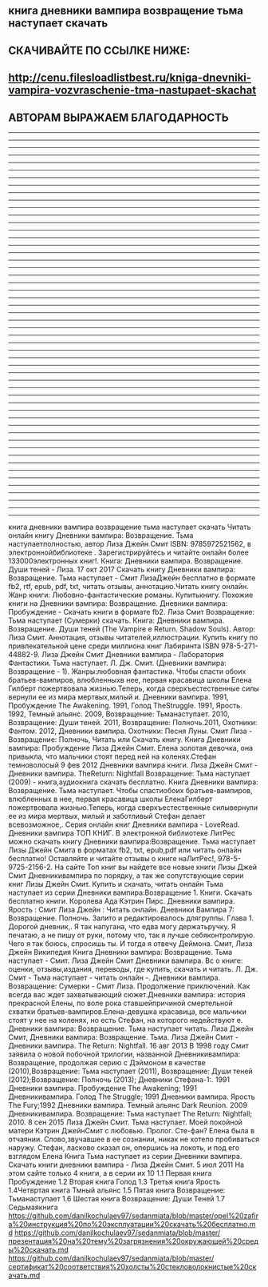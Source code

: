 книга дневники вампира возвращение тьма наступает скачать
--------------------------------------------------
СКАЧИВАЙТЕ ПО ССЫЛКЕ НИЖЕ:
--------------------------------------------------
http://cenu.filesloadlistbest.ru/kniga-dnevniki-vampira-vozvraschenie-tma-nastupaet-skachat
--------------------------------------------------
АВТОРАМ ВЫРАЖАЕМ БЛАГОДАРНОСТЬ
--------------------------------------------------
--------------------------------------------------
--------------------------------------------------
--------------------------------------------------
--------------------------------------------------
--------------------------------------------------
--------------------------------------------------
--------------------------------------------------
--------------------------------------------------
--------------------------------------------------
--------------------------------------------------
--------------------------------------------------
--------------------------------------------------
--------------------------------------------------
--------------------------------------------------
--------------------------------------------------
--------------------------------------------------
--------------------------------------------------
--------------------------------------------------
--------------------------------------------------
--------------------------------------------------
--------------------------------------------------
--------------------------------------------------
--------------------------------------------------
--------------------------------------------------
--------------------------------------------------
--------------------------------------------------
--------------------------------------------------
--------------------------------------------------
--------------------------------------------------
--------------------------------------------------
--------------------------------------------------
--------------------------------------------------
--------------------------------------------------
--------------------------------------------------
--------------------------------------------------
--------------------------------------------------
--------------------------------------------------
--------------------------------------------------
--------------------------------------------------
--------------------------------------------------
--------------------------------------------------
--------------------------------------------------
--------------------------------------------------
--------------------------------------------------
--------------------------------------------------
--------------------------------------------------
--------------------------------------------------
--------------------------------------------------
--------------------------------------------------
--------------------------------------------------
--------------------------------------------------
--------------------------------------------------
книга дневники вампира возвращение тьма наступает скачать Читать онлайн книгу Дневники вампира: Возвращение. Тьма наступаетполностью, автор Лиза Джейн Смит ISBN: 9785972521562, в электроннойбиблиотеке . Зарегистрируйтесь и читайте онлайн более 133000электронных книг!. Книга: Дневники вампира. Возвращение. Души теней - Лиза. 17 окт 2017  Скачать книгу Дневники вампира: Возвращение. Тьма наступает - Смит ЛизаДжейн бесплатно в формате fb2, rtf, epub, pdf, txt, читать отзывы, аннотацию.Читать книгу онлайн. Жанр книги: Любовно-фантастические романы. Купитькнигу. Похожие книги на Дневники вампира: Возвращение. Дневники вампира: Пробуждение - Скачать книги в формате fb2. Лиза Смит Возвращение: Тьма наступает (Сумерки) скачать. Книга: Дневники вампира. Возвращение. Души теней (The Vampire e Return. Shadow Souls). Автор: Лиза Смит. Аннотация, отзывы читателей,иллюстрации. Купить книгу по привлекательной цене среди миллиона книг Лабиринта  ISBN 978-5-271-44882-9. Лиза Джейн Смит Дневники вампира - Лаборатория Фантастики. Тьма наступает. Л. Дж. Смит. (Дневники вампира: Возвращение - 1). Жанры:любовная фантастика. Чтобы спасти обоих братьев-вампиров, влюбленныхв нее, первая красавица школы Елена Гилберт пожертвовала жизнью.Теперь, когда сверхъестественные силы вернули ее из мира мертвых,милый и. Дневники вампира. 1991, Пробуждение  The Awakening. 1991, Голод  TheStruggle. 1991, Ярость. 1992, Темный альянс. 2009, Возвращение: Тьманаступает. 2010, Возвращение: Души теней. 2011, Возвращение: Полночь.2011, Охотники: Фантом. 2012, Дневники вампира. Охотники: Песня Луны. Смит Лиза - Возвращение: Полночь, Читать или Скачать книгу. Книга Дневники вампира: Пробуждение Лиза Джейн Смит. Елена золотая девочка, она привыкла, что мальчики стоят перед ней на коленях.Стефан темноволосый
9 фев 2012  Дневники вампира книги.  Лиза Джейн Смит - Дневники вампира. TheReturn: Nightfall  Возвращение: Тьма наступает (2009) - книга,аудиокнига скачать бесплатно. Книга Дневники вампира: Возвращение. Тьма наступает. Чтобы спастиобоих братьев-вампиров, влюбленных в нее, первая красавица школы ЕленаГилберт пожертвовала жизнью.Теперь, когда сверхъестественные силывернули ее из мира мертвых, милый и заботливый Стефан делает всевозможное,. Серия онлайн книг Дневники вампира - LoveRead. Дневники вампира  ТОП КНИГ. В электронной библиотеке ЛитРес можно скачать книгу Дневники вампира:Возвращение. Тьма наступает Лизы Джейн Смита в форматах fb2, txt, epub,pdf или читать онлайн бесплатно! Оставляйте и читайте отзывы о книге наЛитРес!, 978-5-9725-2156-2. На сайте Топ книг вы найдете все новые книги Лизы Джей Смит Дневникивампира по порядку, а так же сопутствующие серии книг Лизы Джейн Смит. Купить и скачать, читать онлайн Тьма наступает из серии Дневники вампира:Возвращение 1. Книги. Скачать бесплатно книги.  Королева Ада Кэтрин Пирс. Дневники вампира. Ярость : Смит Лиза Джейн : Читать онлайн. Дневники Вампира 7: Возвращение. Полночь. Залито и редактировалось длягруппы. Глава 1. Дорогой дневник,. Я так напугана, что едва могу держатьручку. Я печатаю, а не пишу от руки, потому что, так я лучше себяконтролирую. Чего я так боюсь, спросишь ты. И тогда я отвечу Деймона. Смит, Лиза Джейн  Википедия
Книга Дневники вампира: Возвращение. Тьма наступает - Смит. Лиза Джейн Смит Дневники вампира. Вс о книге: оценки, отзывы,издания, переводы, где купить, скачать и читать. Л. Дж. Смит - Тьма наступает - читать онлайн -. Дневники вампира. Возвращение: Сумерки - Смит Лиза. Продолжение приключений. Как всегда вас ждет захватывающий сюжет.Дневники вампира: история прекрасной Елены, по воле рока ставшейпричиной смертельной схватки братьев-вампиров.Елена-девушка красавица, все мальчики стоят у нее на коленях, но есть Стефан, на которого недействуют е. Дневники вампира: Возвращение. Тьма наступает читать. Лиза Джейн Смит, Дневники вампира: Возвращение. Тьма. Лиза Джейн Смит - Дневники вампира. The Return: Nightfall. 16 авг 2013  В 1998 году Смит заявила о новой побочной трилогии, названной Дневникивампира: Возвращение, продолжая серию с Дэймоном в качестве  (2010),Возвращение: Тьма наступает (2011), Возвращение: Души теней (2012);Возвращение: Полночь (2013); Дневники Стефана-1:. 1991  Дневники вампира. Пробуждение  The Awakening; 1991  Дневникивампира. Голод  The Struggle; 1991  Дневники вампира. Ярость  The Fury;1992  Дневники вампира. Темный альянс  Dark Reunion. 2009  Дневникивампира. Возвращение: Тьма наступает  The Return: Nightfall; 2010. 8 сен 2015  Лиза Джейн Смит. Тьма наступает. Моей покойной матери Кэтрин ДжейнСмит с любовью. Пролог. Сте-фан? Елена была в отчаянии. Слово,звучавшее в ее сознании, никак не хотело пробиваться наружу.  Стефан, ласково сказал он, опершись на локоть, и под его взглядом Елена
Книга Тьма наступает из серии Дневники вампира. Скачать книги дневники вампира - Лиза Джейн Cмит. 5 июл 2011  На этом сайте только 4 книги, а в серии их 10 1.1 Первая книга Пробуждение 1.2 Вторая книга Голод 1.3 Третья книга Ярость 1.4Четвртая книга Тмный альянс 1.5 Пятая книга Возвращение: Тьманаступает 1.6 Шестая книга Возвращение: Души Теней 1.7 Седьмаякнига
https://github.com/danilkochulaev97/sedanmiata/blob/master/opel%20zafira%20инструкция%20по%20эксплуатации%20скачать%20бесплатно.md
https://github.com/danilkochulaev97/sedanmiata/blob/master/презентация%20на%20тему%20загрязнения%20окружающей%20среды%20скачать.md
https://github.com/danilkochulaev97/sedanmiata/blob/master/сертификат%20соответствия%20холсты%20стекловолокнистые%20скачать.md
